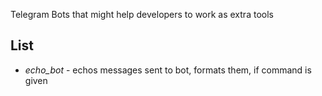 Telegram Bots that might help developers to work as extra tools
 
 
 
## List
* _echo_bot_ - echos messages sent to bot, formats them, if command is given 